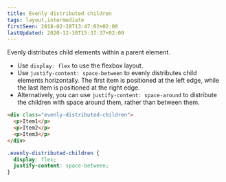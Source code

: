 ```yaml
---
title: Evenly distributed children
tags: layout,intermediate
firstSeen: 2018-02-28T13:47:02+02:00
lastUpdated: 2020-12-30T15:37:37+02:00
---
```


Evenly distributes child elements within a parent element.

- Use `display: flex` to use the flexbox layout.
- Use `justify-content: space-between` to evenly distributes child elements horizontally. The first item is positioned at the left edge, while the last item is positioned at the right edge.
- Alternatively, you can use `justify-content: space-around` to distribute the children with space around them, rather than between them.

```html
<div class="evenly-distributed-children">
  <p>Item1</p>
  <p>Item2</p>
  <p>Item3</p>
</div>
```

```css
.evenly-distributed-children {
  display: flex;
  justify-content: space-between;
}
```
